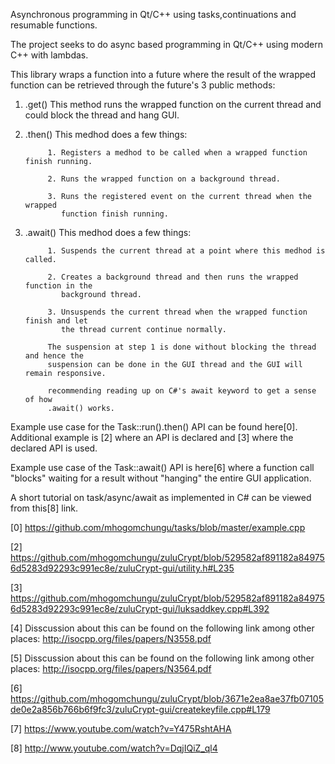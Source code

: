 

Asynchronous programming in Qt/C++ using tasks,continuations and resumable functions.

The project seeks to do async based programming in Qt/C++ using modern C++ with lambdas.

This library wraps a function into a future where the result of the wrapped function
can be retrieved through the future's 3 public methods:

1. .get()  This method runs the wrapped function on the current thread
           and could block the thread and hang GUI.

2. .then() This medhod does a few things:

            1. Registers a medhod to be called when a wrapped function finish running.

            2. Runs the wrapped function on a background thread.

            3. Runs the registered event on the current thread when the wrapped
               function finish running.

3. .await() This medhod does a few things:

            1. Suspends the current thread at a point where this medhod is called.

            2. Creates a background thread and then runs the wrapped function in the
               background thread.

            3. Unsuspends the current thread when the wrapped function finish and let
               the thread current continue normally.

            The suspension at step 1 is done without blocking the thread and hence the
            suspension can be done in the GUI thread and the GUI will remain responsive.

            recommending reading up on C#'s await keyword to get a sense of how
            .await() works.


Example use case for the Task::run().then() API can be found here[0]. Additional example is [2] where an API is
declared and [3] where the declared API is used.

Example use case of the Task::await() API is here[6] where a function call "blocks" waiting for a result without "hanging" the entire GUI application.

A short tutorial on task/async/await as implemented in C# can be viewed from this[8] link.

[0] https://github.com/mhogomchungu/tasks/blob/master/example.cpp

[2] https://github.com/mhogomchungu/zuluCrypt/blob/529582af891182a849756d5283d92293c991ec8e/zuluCrypt-gui/utility.h#L235

[3] https://github.com/mhogomchungu/zuluCrypt/blob/529582af891182a849756d5283d92293c991ec8e/zuluCrypt-gui/luksaddkey.cpp#L392

[4] Disscussion about this can be found on the following link among other places: http://isocpp.org/files/papers/N3558.pdf

[5] Disscussion about this can be found on the following link among other places: http://isocpp.org/files/papers/N3564.pdf

[6] https://github.com/mhogomchungu/zuluCrypt/blob/3671e2ea8ae37fb07105de0e2a856b766b6f9fc3/zuluCrypt-gui/createkeyfile.cpp#L179

[7] https://www.youtube.com/watch?v=Y475RshtAHA

[8] http://www.youtube.com/watch?v=DqjIQiZ_ql4
